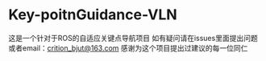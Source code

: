 # Key-poitnGuidance-VLN
这是一个针对于ROS的自适应关键点导航项目
如有疑问请在issues里面提出问题
或者email：crition_bjut@163.com
感谢为这个项目提出过建议的每一位同仁
